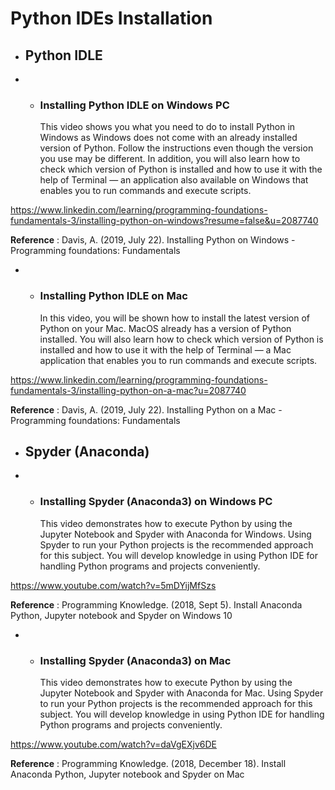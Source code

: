 # Python IDEs Installation

* ## Python IDLE

*
    * ### Installing Python IDLE on Windows PC
      This video shows you what you need to do to install Python in Windows as Windows does not come with an already
      installed version of Python. Follow the instructions even though the version you use may be different. In
      addition, you will also learn how to check which version of Python is installed and how to use it with the help of
      Terminal — an application also available on Windows that enables you to run commands and execute scripts.

https://www.linkedin.com/learning/programming-foundations-fundamentals-3/installing-python-on-windows?resume=false&u=2087740

**Reference** : Davis, A. (2019, July 22). Installing Python on Windows - Programming foundations: Fundamentals

*
    * ### Installing Python IDLE on Mac
      In this video, you will be shown how to install the latest version of Python on your Mac. MacOS already has a
      version of Python installed. You will also learn how to check which version of Python is installed and how to use
      it with the help of Terminal — a Mac application that enables you to run commands and execute scripts.

https://www.linkedin.com/learning/programming-foundations-fundamentals-3/installing-python-on-a-mac?u=2087740

**Reference** : Davis, A. (2019, July 22). Installing Python on a Mac - Programming foundations: Fundamentals

* ## Spyder (Anaconda)
*
    * ### Installing Spyder (Anaconda3) on Windows PC
      This video demonstrates how to execute Python by using the Jupyter Notebook and Spyder with Anaconda for Windows.
      Using Spyder to run your Python projects is the recommended approach for this subject. You will develop knowledge
      in using Python IDE for handling Python programs and projects conveniently.

https://www.youtube.com/watch?v=5mDYijMfSzs

**Reference** : Programming Knowledge. (2018, Sept 5). Install Anaconda Python, Jupyter notebook and Spyder on Windows 10

*
    * ### Installing Spyder (Anaconda3) on Mac
      This video demonstrates how to execute Python by using the Jupyter Notebook and Spyder with Anaconda for Mac.
      Using Spyder to run your Python projects is the recommended approach for this subject. You will develop knowledge
      in using Python IDE for handling Python programs and projects conveniently.

https://www.youtube.com/watch?v=daVgEXjv6DE

**Reference** : Programming Knowledge. (2018, December 18). Install Anaconda Python, Jupyter notebook and Spyder on Mac


